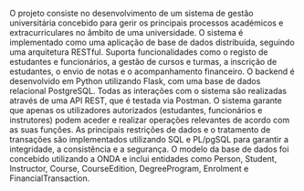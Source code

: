 O projeto consiste no desenvolvimento de um sistema de gestão universitária
concebido para gerir os principais processos académicos e extracurriculares no
âmbito de uma universidade. O sistema é implementado como uma aplicação de
base de dados distribuída, seguindo uma arquitetura RESTful. Suporta
funcionalidades como o registo de estudantes e funcionários, a gestão de cursos e
turmas, a inscrição de estudantes, o envio de notas e o acompanhamento
financeiro.
O backend é desenvolvido em Python utilizando Flask, com uma base de dados
relacional PostgreSQL. Todas as interações com o sistema são realizadas através
de uma API REST, que é testada via Postman. O sistema garante que apenas os
utilizadores autorizados (estudantes, funcionários e instrutores) podem aceder e
realizar operações relevantes de acordo com as suas funções. As principais
restrições de dados e o tratamento de transações são implementados utilizando
SQL e PL/pgSQL para garantir a integridade, a consistência e a segurança.
O modelo da base de dados foi concebido utilizando a ONDA e inclui entidades
como Person, Student, Instructor, Course, CourseEdition, DegreeProgram,
Enrolment e FinancialTransaction.
